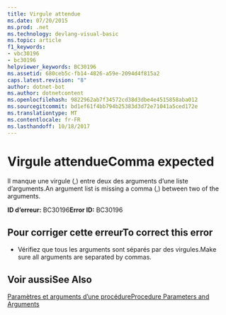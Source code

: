 ```yaml
---
title: Virgule attendue
ms.date: 07/20/2015
ms.prod: .net
ms.technology: devlang-visual-basic
ms.topic: article
f1_keywords:
- vbc30196
- bc30196
helpviewer_keywords: BC30196
ms.assetid: 680ceb5c-fb14-4826-a59e-2094d4f815a2
caps.latest.revision: "8"
author: dotnet-bot
ms.author: dotnetcontent
ms.openlocfilehash: 9822962ab7f34572cd38d3dbe4e4515858aba012
ms.sourcegitcommit: bd1ef61f4bb794b25383d3d72e71041a5ced172e
ms.translationtype: MT
ms.contentlocale: fr-FR
ms.lasthandoff: 10/18/2017
---
```

# <a name="comma-expected"></a><span data-ttu-id="d47c3-102">Virgule attendue</span><span class="sxs-lookup"><span data-stu-id="d47c3-102">Comma expected</span></span>
<span data-ttu-id="d47c3-103">Il manque une virgule (,) entre deux des arguments d’une liste d’arguments.</span><span class="sxs-lookup"><span data-stu-id="d47c3-103">An argument list is missing a comma (,) between two of the arguments.</span></span>  
  
 <span data-ttu-id="d47c3-104">**ID d’erreur:** BC30196</span><span class="sxs-lookup"><span data-stu-id="d47c3-104">**Error ID:** BC30196</span></span>  
  
## <a name="to-correct-this-error"></a><span data-ttu-id="d47c3-105">Pour corriger cette erreur</span><span class="sxs-lookup"><span data-stu-id="d47c3-105">To correct this error</span></span>  
  
-   <span data-ttu-id="d47c3-106">Vérifiez que tous les arguments sont séparés par des virgules.</span><span class="sxs-lookup"><span data-stu-id="d47c3-106">Make sure all arguments are separated by commas.</span></span>  
  
## <a name="see-also"></a><span data-ttu-id="d47c3-107">Voir aussi</span><span class="sxs-lookup"><span data-stu-id="d47c3-107">See Also</span></span>  
 [<span data-ttu-id="d47c3-108">Paramètres et arguments d’une procédure</span><span class="sxs-lookup"><span data-stu-id="d47c3-108">Procedure Parameters and Arguments</span></span>](../../visual-basic/programming-guide/language-features/procedures/procedure-parameters-and-arguments.md)

